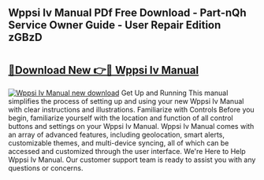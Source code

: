 ## Wppsi Iv Manual PDf Free Download - Part-nQh Service Owner Guide - User Repair Edition zGBzD

# <h2><a href="http://bc3964.oget.top/?id=Wppsi+Iv+Manual">🔗Download New 👉🔴 Wppsi Iv Manual</a></h2>

[![Wppsi Iv Manual new download](https://i.imgur.com/5g1atiW.png)](http://bc3964.oget.top/?id=Wppsi+Iv+Manual)
Get Up and Running This manual simplifies the process of setting up and using your new Wppsi Iv Manual with clear instructions and illustrations. Familiarize with Controls Before you begin, familiarize yourself with the location and function of all control buttons and settings on your Wppsi Iv Manual. Wppsi Iv Manual comes with an array of advanced features, including geolocation, smart alerts, customizable themes, and multi-device syncing, all of which can be accessed and customized through the user interface. We're Here to Help Wppsi Iv Manual. Our customer support team is ready to assist you with any questions or concerns.
